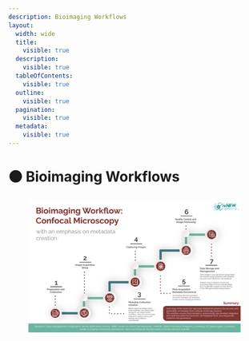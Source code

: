 ```yaml
---
description: Bioimaging Workflows
layout:
  width: wide
  title:
    visible: true
  description:
    visible: true
  tableOfContents:
    visible: true
  outline:
    visible: true
  pagination:
    visible: true
  metadata:
    visible: true
---
```


# 🟤 Bioimaging Workflows

<div align="center" data-full-width="false"><figure><img src="../../.gitbook/assets/Bioimaging Workflow.jpg" alt=""><figcaption></figcaption></figure></div>
